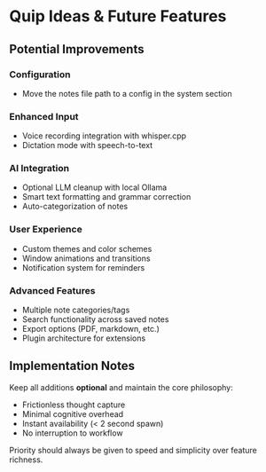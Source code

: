 # Quip Ideas & Future Features

## Potential Improvements

### Configuration
- Move the notes file path to a config in the system section

### Enhanced Input
- Voice recording integration with whisper.cpp
- Dictation mode with speech-to-text

### AI Integration  
- Optional LLM cleanup with local Ollama
- Smart text formatting and grammar correction
- Auto-categorization of notes

### User Experience
- Custom themes and color schemes
- Window animations and transitions
- Notification system for reminders

### Advanced Features
- Multiple note categories/tags
- Search functionality across saved notes
- Export options (PDF, markdown, etc.)
- Plugin architecture for extensions

## Implementation Notes

Keep all additions **optional** and maintain the core philosophy:
- Frictionless thought capture
- Minimal cognitive overhead  
- Instant availability (< 2 second spawn)
- No interruption to workflow

Priority should always be given to speed and simplicity over feature richness.